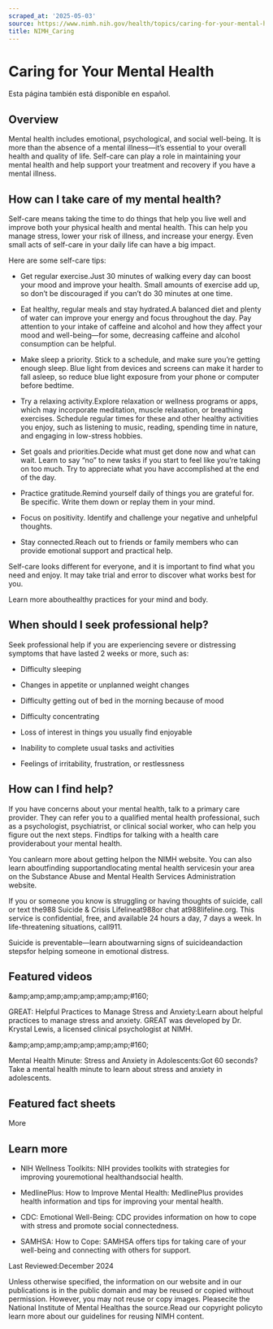 ```yaml
---
scraped_at: '2025-05-03'
source: https://www.nimh.nih.gov/health/topics/caring-for-your-mental-health
title: NIMH_Caring
---
```


# Caring for Your Mental Health

Esta página también está disponible en español.

## Overview

Mental health includes emotional, psychological, and social well-being. It is more than the absence of a mental illness—it’s essential to your overall health and quality of life. Self-care can play a role in maintaining your mental health and help support your treatment and recovery if you have a mental illness.

## How can I take care of my mental health?

Self-care means taking the time to do things that help you live well and improve both your physical health and mental health. This can help you manage stress, lower your risk of illness, and increase your energy. Even small acts of self-care in your daily life can have a big impact.

Here are some self-care tips:

- Get regular exercise.Just 30 minutes of walking every day can boost your mood and improve your health. Small amounts of exercise add up, so don’t be discouraged if you can’t do 30 minutes at one time.

- Eat healthy, regular meals and stay hydrated.A balanced diet and plenty of water can improve your energy and focus throughout the day. Pay attention to your intake of caffeine and alcohol and how they affect your mood and well-being—for some, decreasing caffeine and alcohol consumption can be helpful.

- Make sleep a priority. Stick to a schedule, and make sure you’re getting enough sleep. Blue light from devices and screens can make it harder to fall asleep, so reduce blue light exposure from your phone or computer before bedtime.

- Try a relaxing activity.Explore relaxation or wellness programs or apps, which may incorporate meditation, muscle relaxation, or breathing exercises. Schedule regular times for these and other healthy activities you enjoy, such as listening to music, reading, spending time in nature, and engaging in low-stress hobbies.

- Set goals and priorities.Decide what must get done now and what can wait. Learn to say “no” to new tasks if you start to feel like you’re taking on too much. Try to appreciate what you have accomplished at the end of the day.

- Practice gratitude.Remind yourself daily of things you are grateful for. Be specific. Write them down or replay them in your mind.

- Focus on positivity. Identify and challenge your negative and unhelpful thoughts.

- Stay connected.Reach out to friends or family members who can provide emotional support and practical help.

Self-care looks different for everyone, and it is important to find what you need and enjoy. It may take trial and error to discover what works best for you.

Learn more abouthealthy practices for your mind and body.

## When should I seek professional help?

Seek professional help if you are experiencing severe or distressing symptoms that have lasted 2 weeks or more, such as:

- Difficulty sleeping

- Changes in appetite or unplanned weight changes

- Difficulty getting out of bed in the morning because of mood

- Difficulty concentrating

- Loss of interest in things you usually find enjoyable

- Inability to complete usual tasks and activities

- Feelings of irritability, frustration, or restlessness

## How can I find help?

If you have concerns about your mental health, talk to a primary care provider. They can refer you to a qualified mental health professional, such as a psychologist, psychiatrist, or clinical social worker, who can help you figure out the next steps. Findtips for talking with a health care providerabout your mental health.

You canlearn more about getting helpon the NIMH website. You can also learn aboutfinding supportandlocating mental health servicesin your area on the Substance Abuse and Mental Health Services Administration website.

If you or someone you know is struggling or having thoughts of suicide, call or text the988 Suicide & Crisis Lifelineat988or chat at988lifeline.org. This service is confidential, free, and available 24 hours a day, 7 days a week. In life-threatening situations, call911.

Suicide is preventable—learn aboutwarning signs of suicideandaction stepsfor helping someone in emotional distress.

## Featured videos

&amp;amp;amp;amp;amp;amp;amp;amp;#160;

GREAT: Helpful Practices to Manage Stress and Anxiety:Learn about helpful practices to manage stress and anxiety. GREAT was developed by Dr. Krystal Lewis, a licensed clinical psychologist at NIMH.

&amp;amp;amp;amp;amp;amp;amp;amp;#160;

Mental Health Minute: Stress and Anxiety in Adolescents:Got 60 seconds? Take a mental health minute to learn about stress and anxiety in adolescents.

## Featured fact sheets

More

## Learn more

- NIH Wellness Toolkits: NIH provides toolkits with strategies for improving youremotional healthandsocial health.

- MedlinePlus: How to Improve Mental Health: MedlinePlus provides health information and tips for improving your mental health.

- CDC: Emotional Well-Being: CDC provides information on how to cope with stress and promote social connectedness.

- SAMHSA: How to Cope: SAMHSA offers tips for taking care of your well-being and connecting with others for support.

Last Reviewed:December 2024

Unless otherwise specified, the information on our website and in our publications is in the public domain and may be reused or copied without permission. However, you may not reuse or copy images. Pleasecite the National Institute of Mental Healthas the source.Read our copyright policyto learn more about our guidelines for reusing NIMH content.